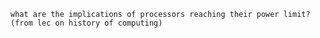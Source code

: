 	what are the implications of processors reaching their power limit? (from lec on history of computing)